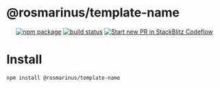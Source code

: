 # @rosmarinus/template-name

<p align="center">
  <a href="https://www.npmjs.com/package/@rosmarinus/template-name"><img src="https://img.shields.io/npm/v/@rosmarinus/template-name" alt="npm package"></a>
  <a href="https://github.com/rosmarinus-project/template-name/actions/workflows/publish.yml"><img src="https://github.com/rosmarinus-project/template-name/actions/workflows/publish.yml/badge.svg" alt="build status"></a>
  <a href="https://pr.new/rosmarinus-project/template-name"><img src="https://developer.stackblitz.com/img/start_pr_dark_small.svg" alt="Start new PR in StackBlitz Codeflow"></a>
</p>

# Install
```bash
npm install @rosmarinus/template-name
```
